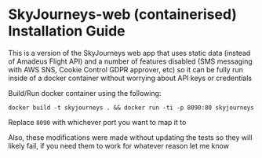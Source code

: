 # SkyJourneys-web (containerised) Installation Guide

This is a version of the SkyJourneys web app that uses static data (instead of Amadeus Flight API) and a number of features disabled (SMS messaging with AWS SNS, Cookie Control GDPR approver, etc) so it can be fully run inside of a docker container without worrying about API keys or credentials

Build/Run docker container using the following:

`docker build -t skyjourneys . && docker run -ti -p 8090:80 skyjourneys`

Replace `8090` with whichever port you want to map it to

Also, these modifications were made without updating the tests so they will likely fail, if you need them to work for whatever reason let me know
